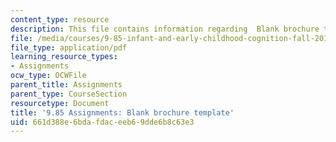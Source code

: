 ```yaml
---
content_type: resource
description: This file contains information regarding  Blank brochure template.
file: /media/courses/9-85-infant-and-early-childhood-cognition-fall-2012/661d388e6bdafdaceeb69dde6b8c63e3_MIT9_85F12_brochureblank.pdf
file_type: application/pdf
learning_resource_types:
- Assignments
ocw_type: OCWFile
parent_title: Assignments
parent_type: CourseSection
resourcetype: Document
title: '9.85 Assignments: Blank brochure template'
uid: 661d388e-6bda-fdac-eeb6-9dde6b8c63e3
---
```

